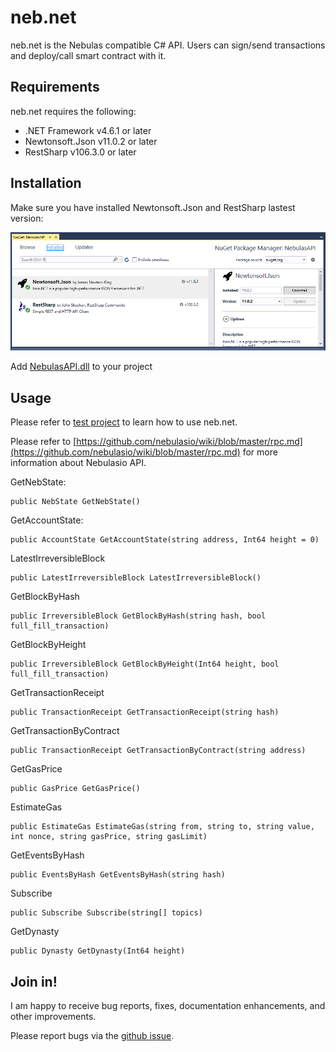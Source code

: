 # neb.net

neb.net is the Nebulas compatible C# API. 
Users can sign/send transactions and deploy/call smart contract with it.

## Requirements
neb.net requires the following:

- .NET Framework v4.6.1 or later
- Newtonsoft.Json v11.0.2 or later
- RestSharp v106.3.0 or later

## Installation
Make sure you have installed Newtonsoft.Json and RestSharp lastest version:

![Libraries](/media/help-1.png)

Add [NebulasAPI.dll](/build/latest) to your project

## Usage

Please refer to [test project](/src/NebulasAPI.Tests) to learn how to use neb.net.

Please refer to [https://github.com/nebulasio/wiki/blob/master/rpc.md](https://github.com/nebulasio/wiki/blob/master/rpc.md) for more information about Nebulasio API.

GetNebState:
```
public NebState GetNebState()
```

GetAccountState:
```
public AccountState GetAccountState(string address, Int64 height = 0)
```

LatestIrreversibleBlock
```
public LatestIrreversibleBlock LatestIrreversibleBlock()
```

GetBlockByHash
```
public IrreversibleBlock GetBlockByHash(string hash, bool full_fill_transaction)
```

GetBlockByHeight
```
public IrreversibleBlock GetBlockByHeight(Int64 height, bool full_fill_transaction)
```

GetTransactionReceipt
```
public TransactionReceipt GetTransactionReceipt(string hash)
```

GetTransactionByContract
```
public TransactionReceipt GetTransactionByContract(string address)
```

GetGasPrice
```
public GasPrice GetGasPrice()
```

EstimateGas
```
public EstimateGas EstimateGas(string from, string to, string value, int nonce, string gasPrice, string gasLimit)
```

GetEventsByHash
```
public EventsByHash GetEventsByHash(string hash)
```

Subscribe
```
public Subscribe Subscribe(string[] topics)
```

GetDynasty
```
public Dynasty GetDynasty(Int64 height)
```


## Join in!

I am happy to receive bug reports, fixes, documentation enhancements, and other improvements.

Please report bugs via the [github issue](https://github.com/vuqt/neb.net/issues).



